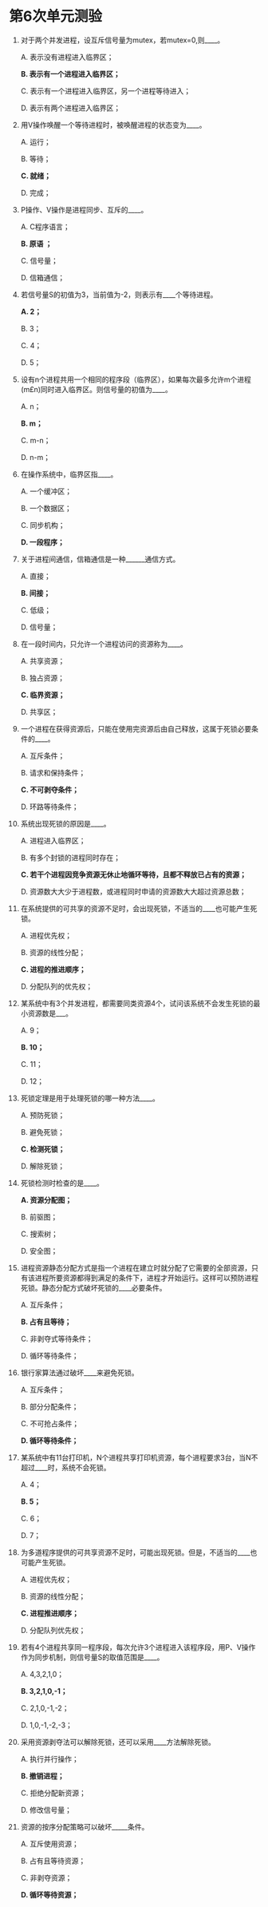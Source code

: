 # 第6次单元测验

1. 对于两个并发进程，设互斥信号量为mutex，若mutex=0,则\____。

   A. 表示没有进程进入临界区；

   **B. 表示有一个进程进入临界区；**

   C. 表示有一个进程进入临界区，另一个进程等待进入；

   D. 表示有两个进程进入临界区；

2. 用V操作唤醒一个等待进程时，被唤醒进程的状态变为\____。

   A. 运行；

   B. 等待；

   **C. 就绪；**

   D. 完成；

3. P操作、V操作是进程同步、互斥的\____。

   A. C程序语言；

   **B. 原语 ；**

   C. 信号量；

   D. 信箱通信；

4. 若信号量S的初值为3，当前值为-2，则表示有\____个等待进程。

   **A. 2；**

   B. 3；

   C. 4；

   D. 5；

5. 设有n个进程共用一个相同的程序段（临界区），如果每次最多允许m个进程(m£n)同时进入临界区。则信号量的初值为\____。

   A. n；

   **B. m；**

   C. m-n；

   D. n-m；

6. 在操作系统中，临界区指\____。

   A. 一个缓冲区；

   B. 一个数据区；

   C. 同步机构；

   **D. 一段程序；**

7. 关于进程间通信，信箱通信是一种\_\_\____通信方式。

   A. 直接；

   **B. 间接；**

   C. 低级；

   D. 信号量；

8. 在一段时间内，只允许一个进程访问的资源称为\____。

   A. 共享资源；

   B. 独占资源；

   **C. 临界资源；**

   D. 共享区；

9. 一个进程在获得资源后，只能在使用完资源后由自己释放，这属于死锁必要条件的\____。

   A. 互斥条件；

   B. 请求和保持条件；

   **C. 不可剥夺条件；**

   D. 环路等待条件；

10. 系统出现死锁的原因是\____。

    A. 进程进入临界区；

    B. 有多个封锁的进程同时存在；

    **C. 若干个进程因竞争资源无休止地循环等待，且都不释放已占有的资源；**

    D. 资源数大大少于进程数，或进程同时申请的资源数大大超过资源总数；

11. 在系统提供的可共享的资源不足时，会出现死锁，不适当的\____也可能产生死锁。

    A. 进程优先权；

    B. 资源的线性分配；

    **C. 进程的推进顺序；**

    D. 分配队列的优先权；

12. 某系统中有3个并发进程，都需要同类资源4个，试问该系统不会发生死锁的最小资源数是___。

    A. 9；

    **B. 10；**

    C. 11；

    D. 12；

13. 死锁定理是用于处理死锁的哪一种方法\____。

    A. 预防死锁；

    B. 避免死锁；

    **C. 检测死锁；**

    D. 解除死锁；

14. 死锁检测时检查的是\____。

    **A. 资源分配图；**

    B. 前驱图；

    C. 搜索树；

    D. 安全图；

15. 进程资源静态分配方式是指一个进程在建立时就分配了它需要的全部资源，只有该进程所要资源都得到满足的条件下，进程才开始运行。这样可以预防进程死锁。静态分配方式破坏死锁的\____必要条件。

    A. 互斥条件；

    **B. 占有且等待；**

    C. 非剥夺式等待条件；

    D. 循环等待条件；

16. 银行家算法通过破坏\____来避免死锁。

    A. 互斥条件；

    B. 部分分配条件；

    C. 不可抢占条件；

    **D. 循环等待条件；**

17. 某系统中有11台打印机，N个进程共享打印机资源，每个进程要求3台，当N不超过\____时，系统不会死锁。

    A. 4；

    **B. 5；**

    C. 6；

    D. 7；

18. 为多道程序提供的可共享资源不足时，可能出现死锁。但是，不适当的\____也可能产生死锁。

    A. 进程优先权；

    B. 资源的线性分配；

    **C. 进程推进顺序；**

    D. 分配队列优先权；

19. 若有4个进程共享同一程序段，每次允许3个进程进入该程序段，用P、V操作作为同步机制，则信号量S的取值范围是\____。

    A. 4,3,2,1,0；

    **B. 3,2,1,0,-1；**

    C. 2,1,0,-1,-2；

    D. 1,0,-1,-2,-3；

20. 采用资源剥夺法可以解除死锁，还可以采用\____方法解除死锁。

    A. 执行并行操作；

    **B. 撤销进程；**

    C. 拒绝分配新资源；

    D. 修改信号量；

21. 资源的按序分配策略可以破坏\_\____条件。

    A. 互斥使用资源；

    B. 占有且等待资源；

    C. 非剥夺资源；

    **D. 循环等待资源；**